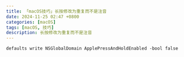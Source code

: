 ```yaml
---
title: 「macOS技巧」长按修改为重复而不是注音
date: 2024-11-25 02:47 +0800
categories: [macOS]
tags: [macOS, 技巧]
description: 长按修改为重复而不是注音
---
```


```shell
defaults write NSGlobalDomain ApplePressAndHoldEnabled -bool false
```
